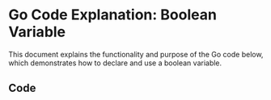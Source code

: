 # Go Code Explanation: Boolean Variable

This document explains the functionality and purpose of the Go code below, which demonstrates how to declare and use a boolean variable.

## Code


